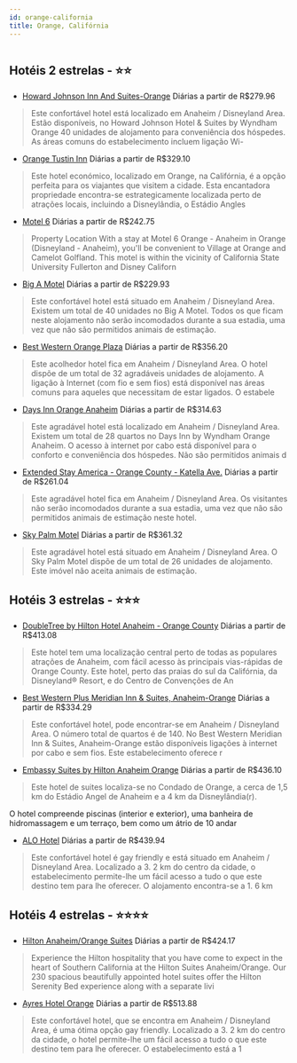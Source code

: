 ```yaml
---
id: orange-california
title: Orange, Califórnia
---
```


<center><img src="http://photos.hotelbeds.com/giata/31/316647/316647a_hb_a_002.jpg" alt="" /></center>


## Hotéis 2 estrelas - ⭐️⭐️

-    [Howard Johnson Inn And Suites-Orange](https://www.hurb.com/hoteis/orange/howard-johnson-inn-and-suites-orange-JNP-JP186061?cmp=18055) Diárias a partir de R$279.96
   > Este confortável hotel está localizado em Anaheim / Disneyland Area. Estão disponíveis, no Howard Johnson Hotel &amp; Suites by Wyndham Orange 40 unidades de alojamento para conveniência dos hóspedes. As áreas comuns do estabelecimento incluem ligação Wi-
-    [Orange Tustin Inn](https://www.hurb.com/hoteis/orange/orange-tustin-inn-JNP-JP193943?cmp=18055) Diárias a partir de R$329.10
   > Este hotel económico, localizado em Orange, na Califórnia, é a opção perfeita para os viajantes que visitem a cidade. Esta encantadora propriedade encontra-se estrategicamente localizada perto de atrações locais, incluindo a Disneylândia, o Estádio Angles
-    [Motel 6](https://www.hurb.com/hoteis/orange/motel-6-JNP-JP930268?cmp=18055) Diárias a partir de R$242.75
   > Property Location With a stay at Motel 6 Orange - Anaheim in Orange (Disneyland - Anaheim), you&apos;ll be convenient to Village at Orange and Camelot Golfland. This motel is within the vicinity of California State University Fullerton and Disney Californ
-    [Big A Motel](https://www.hurb.com/hoteis/orange/big-a-motel-JNP-JP978781?cmp=18055) Diárias a partir de R$229.93
   > Este confortável hotel está situado em Anaheim / Disneyland Area. Existem um total de 40 unidades no Big A Motel. Todos os que ficam neste alojamento não serão incomodados durante a sua estadia, uma vez que não são permitidos animais de estimação. 
-    [Best Western Orange Plaza](https://www.hurb.com/hoteis/orange/best-western-orange-plaza-JNP-JP030892?cmp=18055) Diárias a partir de R$356.20
   > Este acolhedor hotel fica em Anaheim / Disneyland Area. O hotel dispõe de um total de 32 agradáveis unidades de alojamento. A ligação à Internet (com fio e sem fios) está disponível nas áreas comuns para aqueles que necessitam de estar ligados. O estabele
-    [Days Inn Orange Anaheim](https://www.hurb.com/hoteis/orange/days-inn-orange-anaheim-JNP-JP081510?cmp=18055) Diárias a partir de R$314.63
   > Este agradável hotel está localizado em Anaheim / Disneyland Area. Existem um total de 28 quartos no Days Inn by Wyndham Orange Anaheim. O acesso à internet por cabo está disponível para o conforto e conveniência dos hóspedes. Não são permitidos animais d
-    [Extended Stay America - Orange County - Katella Ave.](https://www.hurb.com/hoteis/orange/extended-stay-america-orange-county-katella-ave-JNP-JP185768?cmp=18055) Diárias a partir de R$261.04
   > Este agradável hotel fica em Anaheim / Disneyland Area. Os visitantes não serão incomodados durante a sua estadia, uma vez que não são permitidos animais de estimação neste hotel. 
-    [Sky Palm Motel](https://www.hurb.com/hoteis/orange/sky-palm-motel-JNP-JP116906?cmp=18055) Diárias a partir de R$361.32
   > Este agradável hotel está situado em Anaheim / Disneyland Area. O Sky Palm Motel dispõe de um total de 26 unidades de alojamento. Este imóvel não aceita animais de estimação. 

## Hotéis 3 estrelas - ⭐️⭐️⭐️

-    [DoubleTree by Hilton Hotel Anaheim - Orange County](https://www.hurb.com/hoteis/orange/doubletree-by-hilton-hotel-anaheim-orange-county-JNP-JP091766?cmp=18055) Diárias a partir de R$413.08
   > Este hotel tem uma localização central perto de todas as populares atrações de Anaheim, com fácil acesso às principais vias-rápidas de Orange County. Este hotel, perto das praias do sul da Califórnia, da Disneyland® Resort, e do Centro de Convenções de An
-    [Best Western Plus Meridian Inn & Suites, Anaheim-Orange](https://www.hurb.com/hoteis/orange/best-western-plus-meridian-inn-suites-anaheim-orange-JNP-JP766208?cmp=18055) Diárias a partir de R$334.29
   > Este confortável hotel, pode encontrar-se em Anaheim / Disneyland Area. O número total de quartos é de 140. No Best Western Meridian Inn &amp; Suites, Anaheim-Orange estão disponíveis ligações à internet por cabo e sem fios. Este estabelecimento oferece r
-    [Embassy Suites by Hilton Anaheim Orange](https://www.hurb.com/hoteis/orange/embassy-suites-by-hilton-anaheim-orange-JNP-JP030701?cmp=18055) Diárias a partir de R$436.10
   > Este hotel de suites localiza-se no Condado de Orange, a cerca de 1,5 km do Estádio Angel de Anaheim e a 4 km da Disneylândia(r).

O hotel compreende piscinas (interior e exterior), uma banheira de hidromassagem e um terraço, bem como um átrio de 10 andar
-    [ALO Hotel](https://www.hurb.com/hoteis/orange/alo-hotel-JNP-JP807808?cmp=18055) Diárias a partir de R$439.94
   > Este confortável hotel é gay friendly e está situado em Anaheim / Disneyland Area. Localizado a 3. 2 km do centro da cidade, o estabelecimento permite-lhe um fácil acesso a tudo o que este destino tem para lhe oferecer. O alojamento encontra-se a 1. 6 km 

## Hotéis 4 estrelas - ⭐️⭐️⭐️⭐️

-    [Hilton Anaheim/Orange Suites](https://www.hurb.com/hoteis/orange/hilton-anaheim-orange-suites-JNP-JP081683?cmp=18055) Diárias a partir de R$424.17
   > Experience the Hilton hospitality that you have come to expect in the heart of Southern California at the Hilton Suites Anaheim/Orange. Our 230 spacious beautifully appointed hotel suites offer the Hilton Serenity Bed experience along with a separate livi
-    [Ayres Hotel Orange](https://www.hurb.com/hoteis/orange/ayres-hotel-orange-JNP-JP203079?cmp=18055) Diárias a partir de R$513.88
   > Este confortável hotel, que se encontra em Anaheim / Disneyland Area, é uma ótima opção gay friendly. Localizado a 3. 2 km do centro da cidade, o hotel permite-lhe um fácil acesso a tudo o que este destino tem para lhe oferecer. O estabelecimento está a 1
